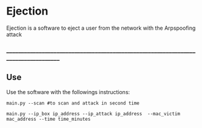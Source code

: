 # Ejection
Ejection is a software to eject a user from the network with the Arpspoofing attack
### __________________________________________________________________________________
## Use
Use the software with the followings instructions:

```
main.py --scan #to scan and attack in second time

main.py --ip_box ip_address --ip_attack ip_address  --mac_victim mac_address --time time_minutes

```



